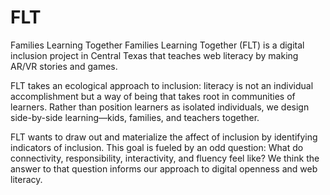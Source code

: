 # FLT
Families Learning Together
Families Learning Together (FLT) is a digital inclusion project in Central Texas that teaches web literacy by making AR/VR stories and games. 

FLT takes an ecological approach to inclusion: literacy is not an individual accomplishment but a way of being that takes root in communities of learners. Rather than position learners as isolated individuals, we design side-by-side learning—kids, families, and teachers together. 

FLT wants to draw out and materialize the affect of inclusion by identifying indicators of inclusion. This goal is fueled by an odd question: What do connectivity, responsibility, interactivity, and fluency feel like? We think the answer to that question informs our approach to digital openness and web literacy. 
